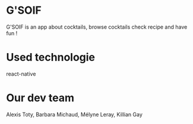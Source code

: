 # G'SOIF
G'SOIF is an app about cocktails, browse cocktails check recipe and have fun !

# Used technologie
react-native

# Our dev team
Alexis Toty, Barbara Michaud, Mélyne Leray, Killian Gay